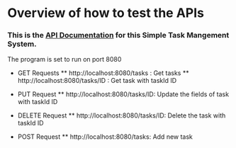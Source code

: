 # Overview of how to test the APIs

### This is the [API Documentation](https://documenter.getpostman.com/view/37363410/2sA3rzJCHr) for this Simple Task Mangement System.


The program is set to run on port 8080

* GET Requests
** http://localhost:8080/tasks : Get tasks
** http://localhost:8080/tasks/ID : Get task with taskId ID

* PUT Request
** http://localhost:8080/tasks/ID: Update the fields of task with taskId ID

* DELETE Request
** http://localhost:8080/tasks/ID: Delete the task with taskId ID

* POST Request
** http://localhost:8080/tasks: Add new task

